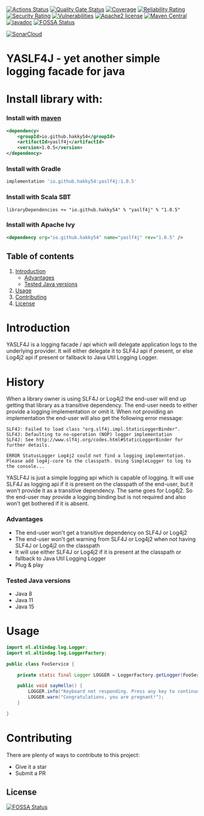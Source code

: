[![Actions Status](https://github.com/Hakky54/yaslf4j/workflows/Build/badge.svg)](https://github.com/Hakky54/yaslf4j/actions)
[![Quality Gate Status](https://sonarcloud.io/api/project_badges/measure?project=io.github.hakky54%3Ayaslf4j&metric=alert_status)](https://sonarcloud.io/dashboard?id=io.github.hakky54%3Ayaslf4j)
[![Coverage](https://sonarcloud.io/api/project_badges/measure?project=io.github.hakky54%3Ayaslf4j&metric=coverage)](https://sonarcloud.io/dashboard?id=io.github.hakky54%3Ayaslf4j)
[![Reliability Rating](https://sonarcloud.io/api/project_badges/measure?project=io.github.hakky54%3Ayaslf4j&metric=reliability_rating)](https://sonarcloud.io/dashboard?id=io.github.hakky54%3Ayaslf4j)
[![Security Rating](https://sonarcloud.io/api/project_badges/measure?project=io.github.hakky54%3Ayaslf4j&metric=security_rating)](https://sonarcloud.io/dashboard?id=io.github.hakky54%3Ayaslf4j)
[![Vulnerabilities](https://sonarcloud.io/api/project_badges/measure?project=io.github.hakky54%3Ayaslf4j&metric=vulnerabilities)](https://sonarcloud.io/dashboard?id=io.github.hakky54%3Ayaslf4j)
[![Apache2 license](https://img.shields.io/badge/license-Aache2.0-blue.svg)](https://github.com/Hakky54/yaslf4j/blob/master/LICENSE)
[![Maven Central](https://maven-badges.herokuapp.com/maven-central/io.github.hakky54/yaslf4j/badge.svg)](https://mvnrepository.com/artifact/io.github.hakky54/yaslf4j)
[![javadoc](https://javadoc.io/badge2/io.github.hakky54/yaslf4j/javadoc.svg)](https://javadoc.io/doc/io.github.hakky54/yaslf4j)
[![FOSSA Status](https://app.fossa.io/api/projects/git%2Bgithub.com%2FHakky54%2Fyaslf4j.svg?type=shield)](https://app.fossa.io/projects/git%2Bgithub.com%2FHakky54%2Fyaslf4j?ref=badge_shield)

[![SonarCloud](https://sonarcloud.io/images/project_badges/sonarcloud-white.svg)](https://sonarcloud.io/dashboard?id=io.github.hakky54%3Ayaslf4j)

# YASLF4J - yet another simple logging facade for java

# Install library with:
### Install with [maven](https://mvnrepository.com/artifact/io.github.hakky54/yaslf4j)
```xml
<dependency>
    <groupId>io.github.hakky54</groupId>
    <artifactId>yaslf4j</artifactId>
    <version>1.0.5</version>
</dependency>
```
### Install with Gradle
```groovy
implementation 'io.github.hakky54:yaslf4j:1.0.5'
```
### Install with Scala SBT
```
libraryDependencies += "io.github.hakky54" % "yaslf4j" % "1.0.5"
```
### Install with Apache Ivy
```xml
<dependency org="io.github.hakky54" name="yaslf4j" rev="1.0.5" />
```

## Table of contents
1. [Introduction](#introduction)
    - [Advantages](#advantages)
    - [Tested Java versions](#tested-java-versions)
2. [Usage](#usage)
4. [Contributing](#contributing)
5. [License](#license)


# Introduction
YASLF4J is a logging facade / api which will delegate application logs to the underlying provider. It will either delegate it to SLF4J api if present, or else Log4j2 api if present or fallback to Java Util Logging Logger.

# History
When a library owner is using SLF4J or Log4j2 the end-user will end up getting that library as a transitive dependency. The end-user needs to either provide a logging implementation or omit it.
When not providing an implementation the end-user will also get the following error message:
```text
SLF4J: Failed to load class "org.slf4j.impl.StaticLoggerBinder".
SLF4J: Defaulting to no-operation (NOP) logger implementation
SLF4J: See http://www.slf4j.org/codes.html#StaticLoggerBinder for further details.

ERROR StatusLogger Log4j2 could not find a logging implementation. Please add log4j-core to the classpath. Using SimpleLogger to log to the console...
```

YASLF4J is just a simple logging api which is capable of logging. It will use SLF4J as logging api if it is present on the classpath of the end-user, but it won't provide it as a transitive dependency.
The same goes for Log4j2. So the end-user may provide a logging binding but is not required and also won't get bothered if it is absent.

### Advantages
- The end-user won't get a transitive dependency on SLF4J or Log4j2
- The end-user won't get warning from SLF4J or Log4j2 when not having SLF4J or Log4j2 on the classpath  
- It will use either SLF4J or Log4j2 if it is present at the classpath or fallback to Java Util Logging Logger
- Plug & play

### Tested Java versions
- Java 8
- Java 11
- Java 15

# Usage
```java
import nl.altindag.log.Logger;
import nl.altindag.log.LoggerFactory;

public class FooService {

    private static final Logger LOGGER = LoggerFactory.getLogger(FooService.class);

    public void sayHello() {
        LOGGER.info("Keyboard not responding. Press any key to continue...");
        LOGGER.warn("Congratulations, you are pregnant!");
    }

}
```

# Contributing

There are plenty of ways to contribute to this project:

* Give it a star
* Submit a PR

## License
[![FOSSA Status](https://app.fossa.io/api/projects/git%2Bgithub.com%2FHakky54%2Fyaslf4j.svg?type=large)](https://app.fossa.io/projects/git%2Bgithub.com%2FHakky54%2Fyaslf4j?ref=badge_large)

